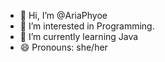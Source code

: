 - 👋 Hi, I’m @AriaPhyoe
- 👀 I’m interested in Programming.
- 🌱 I’m currently learning Java
- 😄 Pronouns: she/her


<!---
AriaPhyoe/AriaPhyoe is a ✨ special ✨ repository because its `README.md` (this file) appears on your GitHub profile.
You can click the Preview link to take a look at your changes.
--->
